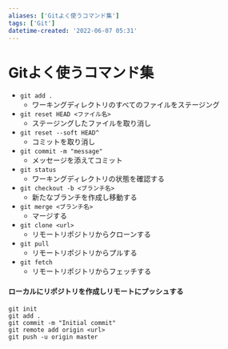 ```yaml
---
aliases: ['Gitよく使うコマンド集']
tags: ['Git']
datetime-created: '2022-06-07 05:31'
---
```

# Gitよく使うコマンド集
- `git add .` 
	- ワーキングディレクトリのすべてのファイルをステージング
- `git reset HEAD <ファイル名>`
	- ステージングしたファイルを取り消し
- `git reset --soft HEAD^`
	- コミットを取り消し
- `git commit -m "message"`
	- メッセージを添えてコミット
- `git status`
	- ワーキングディレクトリの状態を確認する
- `git checkout -b <ブランチ名>`
	- 新たなブランチを作成し移動する
- `git merge <ブランチ名>`
	- マージする
- `git clone <url>`
	- リモートリポジトリからクローンする
- `git pull`
	- リモートリポジトリからプルする
- `git fetch`
	- リモートリポジトリからフェッチする

#### ローカルにリポジトリを作成しリモートにプッシュする
```
git init 
git add . 
git commit -m "Initial commit" 
git remote add origin <url> 
git push -u origin master
```
